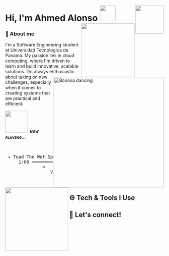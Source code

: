 
# Hi, I'm Ahmed Alonso <img src="https://media.tenor.com/2nzJPPcHjFoAAAAi/hello-hi.gif" width="50">  <a href="https://media.licdn.com/dms/document/media/v2/D4E2DAQE3-Uq04M_S7Q/profile-treasury-document-pdf-analyzed/B4EZYjIklyGgAg-/0/1744346173416?e=1755734400&v=beta&t=YgDjfHWTOa2LHiRy3rmh3-hmmilYoH8_RPT49rvv0cM"><img width ="90" src="https://learn.microsoft.com/en-us/media/learn/certification/badges/microsoft-certified-fundamentals-badge.svg " align="right"></a> <a href="https://catalog-education.oracle.com/ords/certview/sharebadge?id=96EBF4878D9B2152CA699C64DD7D0A6558593952B81AD85C6E626B8BC772439A "><img width ="170" src="https://brm-workforce.oracle.com/pdf/certview/images/OCI25FNDCFAV1.png" align="right"></a> 

<h3>🧠 About me </h3>


<img align="right" width=350px alt="Banana dancing" src="https://media.tenor.com/ixbwqH97JCEAAAAj/guts-defeated.gif" />


I'm a Software Engineering student at Universidad Tecnologica de Panama. My passion lies in cloud computing, where I'm driven to learn and build innovative, scalable solutions. I’m always enthusiastic about taking on new challenges, especially when it comes to creating systems that are practical and efficient.


 <img src="https://media1.tenor.com/m/sHQOEDdNomMAAAAd/monkey-music.gif" width="70px">&nbsp;  ***ɴᴏᴡ ᴘʟᴀʏɪɴɢ...***
  <img align="left" width="200px" src="https://lh3.googleusercontent.com/7nJmV1o_LFVdiiganEM082TgFzdbxTMz9Z2Pn0eM6GQeP8CsR_A0F0KjyYIBFwqsJ3pzzrtkMpJ910nL">
  <br>

<pre>
                   ၊၊||၊|။||||။‌‌‌‌‌၊|
 » Toad The Wet Sprocke - Something's Always Wrong «
     1:00 ━━━━━━━━━●───────────────────── 4:20
              ⇄   ◃◃   ⅠⅠ   ▹▹   ↻
                 VOL: ▁▂▃▄▅▆▇ 100%
</pre>
  <br>

## ⚙️ Tech & Tools I Use


## 🔗 Let's connect!
